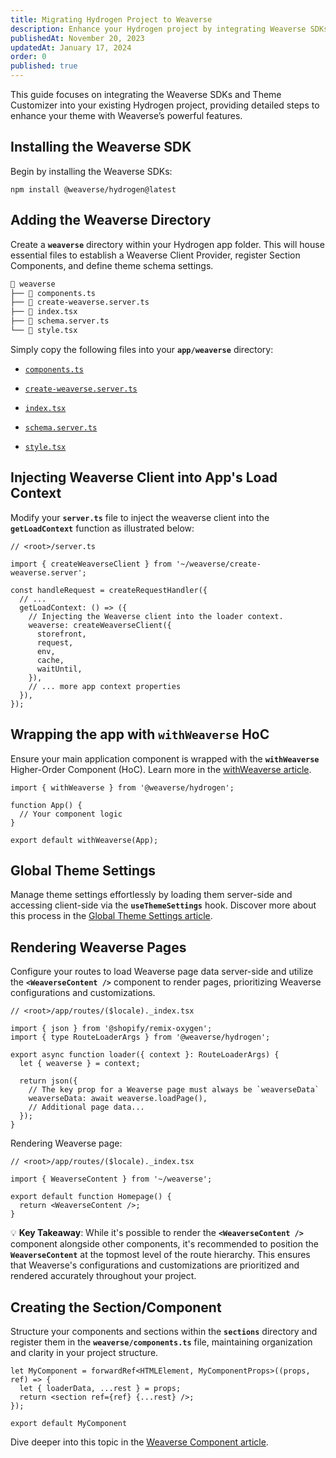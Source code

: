 ```yaml
---
title: Migrating Hydrogen Project to Weaverse
description: Enhance your Hydrogen project by integrating Weaverse SDKs and Theme Customizer.
publishedAt: November 20, 2023
updatedAt: January 17, 2024
order: 0
published: true
---
```


This guide focuses on integrating the Weaverse SDKs and Theme Customizer into your existing Hydrogen project, providing
detailed steps to enhance your theme with Weaverse’s powerful features.

Installing the Weaverse SDK
---------------------------

Begin by installing the Weaverse SDKs:

```shell
npm install @weaverse/hydrogen@latest
```

Adding the Weaverse Directory
-----------------------------

Create a **`weaverse`** directory within your Hydrogen app folder. This will house essential files to establish a
Weaverse Client Provider, register Section Components, and define theme schema settings.

```txt
📁 weaverse
├── 📄 components.ts
├── 📄 create-weaverse.server.ts
├── 📄 index.tsx
├── 📄 schema.server.ts
└── 📄 style.tsx
```

Simply copy the following files into your **`app/weaverse`** directory:

* [`components.ts`](https://github.com/Weaverse/pilot/blob/main/app/weaverse/components.ts)

* [`create-weaverse.server.ts`](https://github.com/Weaverse/pilot/blob/main/app/weaverse/create-weaverse.server.ts)

* [`index.tsx`](https://github.com/Weaverse/pilot/blob/main/app/weaverse/index.tsx)

* [`schema.server.ts`](https://github.com/Weaverse/pilot/blob/main/app/weaverse/schema.server.ts)

* [`style.tsx`](https://github.com/Weaverse/pilot/blob/main/app/weaverse/style.tsx)

Injecting Weaverse Client into App's Load Context
-------------------------------------------------

Modify your **`server.ts`** file to inject the weaverse client into the **`getLoadContext`** function as illustrated
below:

```tsx
// <root>/server.ts

import { createWeaverseClient } from '~/weaverse/create-weaverse.server';

const handleRequest = createRequestHandler({
  // ...
  getLoadContext: () => ({
    // Injecting the Weaverse client into the loader context.
    weaverse: createWeaverseClient({
      storefront,
      request,
      env,
      cache,
      waitUntil,
    }),
    // ... more app context properties
  }),
});
```

Wrapping the app with `withWeaverse` HoC
----------------------------------------

Ensure your main application component is wrapped with the **`withWeaverse`** Higher-Order Component (HoC). Learn more
in the [withWeaverse article](/docs/api/with-weaverse).

```tsx
import { withWeaverse } from '@weaverse/hydrogen';

function App() {
  // Your component logic
}

export default withWeaverse(App);
```

Global Theme Settings
---------------------

Manage theme settings effortlessly by loading them server-side and accessing client-side via the **`useThemeSettings`**
hook. Discover more about this process in
the [Global Theme Settings article](/docs/guides/global-theme-settings).

Rendering Weaverse Pages
------------------------

Configure your routes to load Weaverse page data server-side and utilize the **`<WeaverseContent />`** component to
render pages, prioritizing Weaverse configurations and customizations.

```tsx
// <root>/app/routes/($locale)._index.tsx

import { json } from '@shopify/remix-oxygen';
import { type RouteLoaderArgs } from '@weaverse/hydrogen';

export async function loader({ context }: RouteLoaderArgs) {
  let { weaverse } = context;

  return json({
    // The key prop for a Weaverse page must always be `weaverseData`
    weaverseData: await weaverse.loadPage(),
    // Additional page data...
  });
}
```

Rendering Weaverse page:

```tsx
// <root>/app/routes/($locale)._index.tsx

import { WeaverseContent } from '~/weaverse';

export default function Homepage() {
  return <WeaverseContent />;
}
```

💡 **Key Takeaway**: While it's possible to render the **`<WeaverseContent />`** component alongside other components,
it's recommended to position the **`WeaverseContent`** at the topmost level of the route hierarchy. This ensures that
Weaverse's configurations and customizations are prioritized and rendered accurately throughout your project.

Creating the Section/Component
------------------------------

Structure your components and sections within the **`sections`** directory and register them in the
**`weaverse/components.ts`** file, maintaining organization and clarity in your project structure.

```tsx
let MyComponent = forwardRef<HTMLElement, MyComponentProps>((props, ref) => {
  let { loaderData, ...rest } = props;
  return <section ref={ref} {...rest} />;
});

export default MyComponent
```

Dive deeper into this topic in
the [Weaverse Component article](/docs/guides/weaverse-component).
